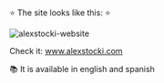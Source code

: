 :star: The site looks like this: :star:

![alexstocki-website](https://user-images.githubusercontent.com/76400436/118420060-3d03b400-b694-11eb-974c-abb895e4b0c3.jpg)

Check it: www.alexstocki.com

:books: It is available in english and spanish
